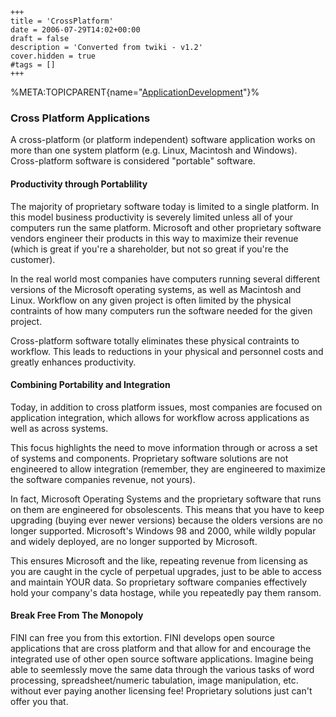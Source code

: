     +++
    title = 'CrossPlatform'
    date = 2006-07-29T14:02+00:00
    draft = false
    description = 'Converted from twiki - v1.2'
    cover.hidden = true
    #tags = []
    +++

%META:TOPICPARENT{name="[ApplicationDevelopment](ApplicationDevelopment "wikilink")"}%

### Cross Platform Applications

A cross-platform (or platform independent) software application works on
more than one system platform (e.g. Linux, Macintosh and Windows).
Cross-platform software is considered "portable" software.

#### Productivity through Portablility

The majority of proprietary software today is limited to a single
platform. In this model business productivity is severely limited unless
all of your computers run the same platform. Microsoft and other
proprietary software vendors engineer their products in this way to
maximize their revenue (which is great if you're a shareholder, but not
so great if you're the customer).

In the real world most companies have computers running several
different versions of the Microsoft operating systems, as well as
Macintosh and Linux. Workflow on any given project is often limited by
the physical contraints of how many computers run the software needed
for the given project.

Cross-platform software totally eliminates these physical contraints to
workflow. This leads to reductions in your physical and personnel costs
and greatly enhances productivity.

#### Combining Portability and Integration

Today, in addition to cross platform issues, most companies are focused
on application integration, which allows for workflow across
applications as well as across systems.

This focus highlights the need to move information through or across a
set of systems and components. Proprietary software solutions are not
engineered to allow integration (remember, they are engineered to
maximize the software companies revenue, not yours).

In fact, Microsoft Operating Systems and the proprietary software that
runs on them are engineered for obsolescents. This means that you have
to keep upgrading (buying ever newer versions) because the olders
versions are no longer supported. Microsoft's Windows 98 and 2000, while
wildly popular and widely deployed, are no longer supported by
Microsoft.

This ensures Microsoft and the like, repeating revenue from licensing as
you are caught in the cycle of perpetual upgrades, just to be able to
access and maintain YOUR data. So proprietary software companies
effectively hold your company's data hostage, while you repeatedly pay
them ransom.

#### Break Free From The Monopoly

FINI can free you from this extortion. FINI develops open source
applications that are cross platform and that allow for and encourage
the integrated use of other open source software applications. Imagine
being able to seemlessly move the same data through the various tasks of
word processing, spreadsheet/numeric tabulation, image manipulation,
etc. without ever paying another licensing fee! Proprietary solutions
just can't offer you that.
